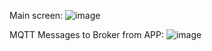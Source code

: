 Main screen: 
![image](https://github.com/user-attachments/assets/f9fee730-26f5-4512-840b-e1683df228b4)

MQTT Messages to Broker from APP:
![image](https://github.com/user-attachments/assets/f6b8645d-c182-4351-8330-0459cba44710)
